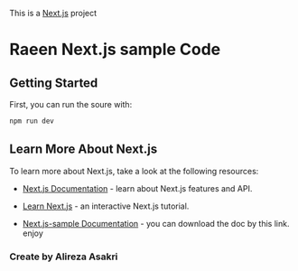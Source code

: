 This is a [Next.js](https://nextjs.org/) project 

# Raeen Next.js sample Code
## Getting Started

First, you can run the soure with:

```bash
npm run dev
```

## Learn More About Next.js

To learn more about Next.js, take a look at the following resources:

- [Next.js Documentation](https://nextjs.org/docs) - learn about Next.js features and API.
- [Learn Next.js](https://nextjs.org/learn) - an interactive Next.js tutorial.

- [Next.js-sample Documentation](https://docdro.id/SKP9a3h) - you can download the doc by this link. enjoy

### Create by Alireza Asakri
